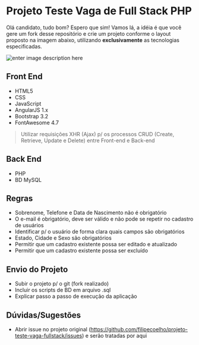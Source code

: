 ﻿# Projeto Teste Vaga de Full Stack PHP

Olá candidato, tudo bom? Espero que sim!
Vamos lá, a idéia é que você gere um fork desse repositório e crie um projeto conforme o layout proposto na imagem abaixo, utilizando **exclusivamente** as tecnologias especificadas.

![enter image description here](http://webliniaerp.com.br/LayoutTeste.png)

## Front End

- HTML5
- CSS
- JavaScript
- AngularJS 1.x
- Bootstrap 3.2
- FontAwesome 4.7

> Utilizar requisições XHR (Ajax) p/ os processos CRUD (Create, Retrieve, Update e Delete) entre Front-end e Back-end

## Back End

- PHP
- BD MySQL

## Regras

- Sobrenome, Telefone e Data de Nascimento não é obrigatório
- O e-mail é obrigatório, deve ser válido e não pode se repetir no cadastro de usuários
- Identificar p/ o usuário de forma clara quais campos são obrigatórios
- Estado, Cidade e Sexo são obrigatórios
- Permitir que um cadastro existente possa ser editado e atualizado
- Permitir que um cadastro existente possa ser excluído

## Envio do Projeto

- Subir o projeto p/ o git (fork realizado)
- Incluir os scripts de BD em arquivo .sql
- Explicar passo a passo de execução da aplicação

## Dúvidas/Sugestões

- Abrir issue no projeto original (https://github.com/filipecoelho/projeto-teste-vaga-fullstack/issues) e serão tratadas por aqui